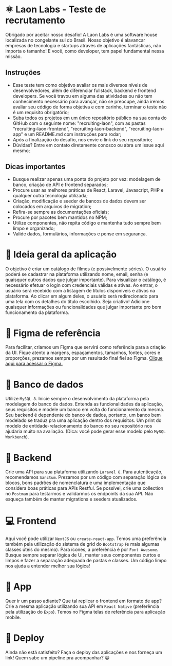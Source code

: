 # ⚛️ Laon Labs - Teste de recrutamento
Obrigado por aceitar nosso desafio! A Laon Labs é uma software house localizada no congelante sul do Brasil. Nosso objetivo é alavancar empresas de tecnologia e startups através de aplicações fantásticas, não importa o tamanho! E você, como developer, tem papel fundamental nessa missão.

## Instruções
- Esse teste tem como objetivo avaliar os mais diversos níveis de desenvolvedores, além de diferenciar fullstack, backend e frontend developers. Se você travou em alguma das atividades ou não tem conhecimento necessário para avançar, não se preocupe, ainda iremos avaliar seu código de forma objetiva e com carinho, terminar o teste não é um requisito obrigatório;
- Suba todos os projetos em um único repositório público na sua conta do GitHub com o seguinte nome: "recruiting-laon", com as pastas "recruiting-laon-frontend", "recruiting-laon-backend", "recruiting-laon-app" e um README.md com instruções para rodar;
- Após a finalização do desafio, nos envie o link do seu repositório;
- Dúvidas? Entre em contato diretamente conosco ou abra um issue aqui mesmo;

## Dicas importantes
- Busque realizar apenas uma ponta do projeto por vez: modelagem de banco, criação de API e frontend separados;
- Procure usar as melhores práticas de React, Laravel, Javascript, PHP e qualquer outra tecnologia utilizada; 
- Criação, modificação e seeder de bancos de dados devem ser colocados em arquivos de migration;
- Refira-se sempre as documentações oficiais; 
- Procure por pacotes bem mantidos no NPM;
- Utilize componentes, não repita código e mantenha tudo sempre bem limpo e organizado;
- Valide dados, formulários, informações e pense em segurança.


# 🔧 Ideia geral da aplicação
O objetivo é criar um catálogo de filmes (e possivelmente séries). O usuário poderá se cadastrar na plataforma utilizando nome, email, senha (e quaisquer outros dados que julgar importante). Para visualizar o catálogo, é necessário efetuar o login com credenciais válidas e ativas. Ao entrar, o usuário será recebido com a listagem de títulos disponíveis e ativos na plataforma. Ao clicar em algum deles, o usuário será redirecionado para uma tela com os detalhes do título escolhido. Seja criativo! Adicione quaisquer informações ou funcionalidades que julgar importante pro bom funcionamento da plataforma.


# 🎨 Figma de referência
Para facilitar, criamos um Figma que servirá como referência para a criação da UI. Fique atento a margens, espaçamentos, tamanhos, fontes, cores e proporções, prezamos sempre por um resultado final fiel ao Figma. [Clique aqui para acessar o Figma.](https://www.figma.com/file/UNbd6QwutVcqiWoVEtBlCi/Recrutamento?node-id=2%3A9)


# 💾 Banco de dados
Utilize `MySQL 8`. Inicie sempre o desenvolvimento da plataforma pela modelagem do banco de dados. Entenda as funcionalidades da aplicação, seus requisitos e modele um banco em volta do funcionamento da mesma. Seu backend é dependente do banco de dados, portanto, um banco bem modelado se traduz pra uma aplicação dentro dos requisitos. Um print do modelo de entidade-relacionamento do banco no seu repositório nos ajudaria muito na avaliação. (Dica: você pode gerar esse modelo pelo `MySQL Workbench`).


# 🤖 Backend
Crie uma API para sua plataforma utilizando `Laravel 8`. Para autenticação, recomendamos `Sanctum`. Prezamos por um código com separação lógica de blocos, bons padrões de nomenclatura e uma implementação que considera boas práticas para APIs Restful. Se possível, crie uma collection no `Postman` para testarmos e validarmos os endpoints da sua API. Não esqueça também de manter migrations e seeders atualizados.


# 💻 Frontend
Aqui você pode utilizar `NextJS` ou `create-react-app`. Temos uma preferência também pela utilização do sistema de grid do `Bootstrap` (e mais algumas classes úteis do mesmo). Para ícones, a preferência é por `Font Awesome`. Busque sempre separar lógica de UI, manter seus componentes curtos e limpos e fazer a separação adequada de pastas e classes. Um código limpo nos ajuda a entender melhor sua lógica!


# 📲 App
Quer ir um passo adiante? Que tal replicar o frontend em formato de app? Crie a mesma aplicação utilizando sua API em `React Native` (preferência pela utilização do `Expo`). Temos no Figma telas de referência para aplicação mobile.


# 📡 Deploy
Ainda não está satisfeito? Faça o deploy das aplicações e nos forneça um link! Quem sabe um pipeline pra acompanhar? 😁
